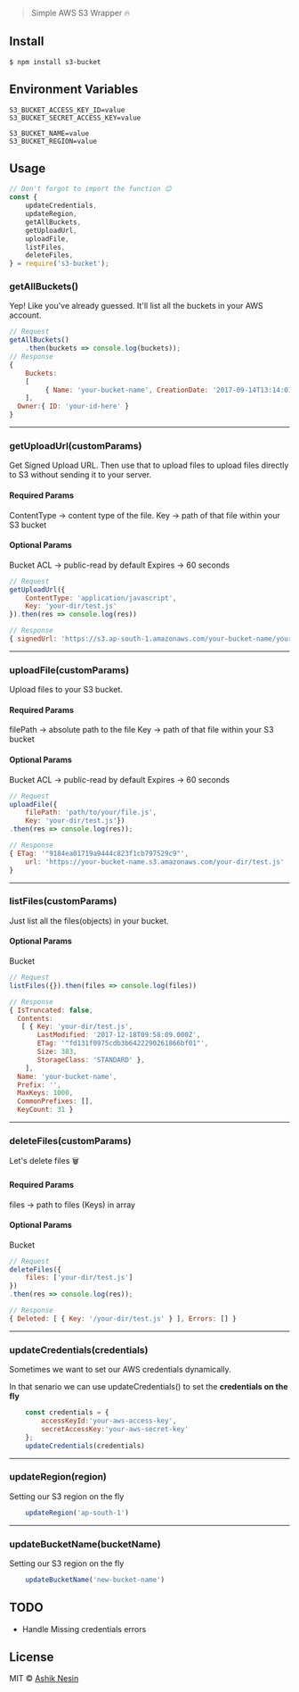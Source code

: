 > Simple AWS S3 Wrapper 🔥

## Install

```
$ npm install s3-bucket
```


## Environment Variables

```
S3_BUCKET_ACCESS_KEY_ID=value
S3_BUCKET_SECRET_ACCESS_KEY=value

S3_BUCKET_NAME=value
S3_BUCKET_REGION=value

```

## Usage

```js
// Don't forgot to import the function 😊
const {
	updateCredentials,
	updateRegion,
	getAllBuckets,
	getUploadUrl,
	uploadFile,
	listFiles,
	deleteFiles,
} = require('s3-bucket');

```

### getAllBuckets()

Yep! Like you've already guessed. It'll list all the buckets in your AWS account.

```js
// Request
getAllBuckets()
	.then(buckets => console.log(buckets));
// Response
{
	Buckets:
	[
		 { Name: 'your-bucket-name', CreationDate: '2017-09-14T13:14:01.000Z' },
	],
  Owner:{ ID: 'your-id-here' }
}

```
---

### getUploadUrl(customParams)
Get Signed Upload URL. Then use that to upload files to upload files directly to S3 without sending it to your server.

#### Required Params
ContentType → content type of the file.
Key → path of that file within your S3 bucket

#### Optional Params
Bucket
ACL → public-read by default
Expires → 60 seconds

```js
// Request
getUploadUrl({
	ContentType: 'application/javascript',
	Key: 'your-dir/test.js'
}).then(res => console.log(res))

// Response
{ signedUrl: 'https://s3.ap-south-1.amazonaws.com/your-bucket-name/your-dir/test.js?all-query-strings' }

```

---


### uploadFile(customParams)
Upload files to your S3 bucket.

#### Required Params
filePath → absolute path to the file
Key → path of that file within your S3 bucket

#### Optional Params
Bucket
ACL → public-read by default
Expires → 60 seconds

```js
// Request
uploadFile({
	filePath: 'path/to/your/file.js',
	Key: 'your-dir/test.js'})
.then(res => console.log(res));

// Response
{ ETag: '"9184ea01719a9444c823f1cb797529c9"',
	url: 'https://your-bucket-name.s3.amazonaws.com/your-dir/test.js'
}

```

---


### listFiles(customParams)
Just list all the files(objects) in your bucket.

#### Optional Params
Bucket

```js
// Request
listFiles({}).then(files => console.log(files))

// Response
{ IsTruncated: false,
  Contents:
   [ { Key: 'your-dir/test.js',
       LastModified: '2017-12-18T09:58:09.000Z',
       ETag: '"fd131f0975cdb3b6422290261866bf01"',
       Size: 383,
       StorageClass: 'STANDARD' },
	],
  Name: 'your-bucket-name',
  Prefix: '',
  MaxKeys: 1000,
  CommonPrefixes: [],
  KeyCount: 31 }
```

---


### deleteFiles(customParams)
Let's delete files 🗑️

#### Required Params
files → path to files (Keys) in array

#### Optional Params
Bucket


```js
// Request
deleteFiles({
	files: ['your-dir/test.js']
})
.then(res => console.log(res));

// Response
{ Deleted: [ { Key: '/your-dir/test.js' } ], Errors: [] }

```

---


### updateCredentials(credentials)

Sometimes we want to set our AWS credentials dynamically.

In that senario we can use updateCredentials() to set the **credentials on the fly**

```js
	const credentials = {
		accessKeyId:'your-aws-access-key',
		secretAccessKey:'your-aws-secret-key'
	};
	updateCredentials(credentials)
```

---


### updateRegion(region)

Setting our S3 region on the fly

```js
	updateRegion('ap-south-1')
```

---

### updateBucketName(bucketName)

Setting our S3 region on the fly

```js
	updateBucketName('new-bucket-name')
```

## TODO
- Handle Missing credentials errors

## License

MIT © [Ashik Nesin](https://ashiknesin.com)
